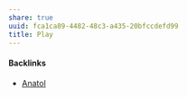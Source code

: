 ```yaml
---
share: true
uuid: fca1ca89-4482-48c3-a435-20bfccdefd99
title: Play
---
```

#### Backlinks

* [Anatol](/2f021cc5-4a1a-403c-a9f9-e07ccb54981c)